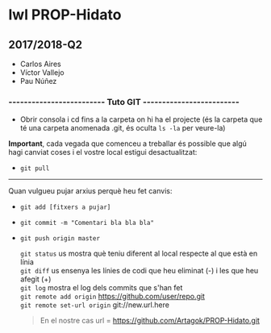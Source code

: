 # lwl PROP-Hidato
## 2017/2018-Q2
* Carlos Aires
* Víctor Vallejo
* Pau Núñez

### **------------------------- Tuto GIT -------------------------**

* Obrir consola i cd fins a la carpeta on hi ha el projecte (és la carpeta que té una carpeta anomenada .git, és oculta `ls -la` per veure-la)

**Important**, cada vegada que comenceu a treballar és possible que algú hagi canviat coses i el vostre local estigui desactualitzat:
* `git pull`
___
Quan vulgueu pujar arxius perquè heu fet canvis:
* `git add [fitxers a pujar]`
* `git commit -m "Comentari bla bla bla"`
* `git push origin master`

     `git status` us mostra què teniu diferent al local respecte al que està en línia  
     `git diff` us ensenya les línies de codi que heu eliminat (-) i les que heu afegit (+)  
     `git log` mostra el log dels commits que s'han fet  
     `git remote add origin` https://github.com/user/repo.git  
     `git remote set-url origin` git://new.url.here
    > En el nostre cas url = https://github.com/Artagok/PROP-Hidato.git